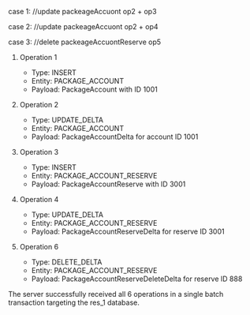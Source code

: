case 1: //update packeageAccuont
op2 + op3

case 2: //update packeageAccuont
op2 + op4

case 3: //delete packeageAccuontReserve
op5




1. Operation 1
    - Type: INSERT
    - Entity: PACKAGE_ACCOUNT
    - Payload: PackageAccount with ID 1001
2. Operation 2
   - Type: UPDATE_DELTA
   - Entity: PACKAGE_ACCOUNT
   - Payload: PackageAccountDelta for account ID 1001
3. Operation 3
   - Type: INSERT
   - Entity: PACKAGE_ACCOUNT_RESERVE
   - Payload: PackageAccountReserve with ID 3001
4. Operation 4
   - Type: UPDATE_DELTA
   - Entity: PACKAGE_ACCOUNT_RESERVE
   - Payload: PackageAccountReserveDelta for reserve ID 3001

5. Operation 6
   - Type: DELETE_DELTA
   - Entity: PACKAGE_ACCOUNT_RESERVE
   - Payload: PackageAccountReserveDeleteDelta for reserve ID 888

The server successfully received all 6 operations in a single batch transaction targeting the res_1 database.
